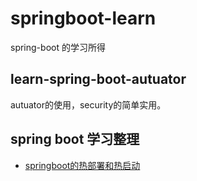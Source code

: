 # springboot-learn
spring-boot 的学习所得


## learn-spring-boot-autuator 

autuator的使用，security的简单实用。


## spring boot 学习整理
* [springboot的热部署和热启动](https://github.com/yueheng-li/springboot-learn/wiki/springboot%E7%9A%84%E7%83%AD%E9%83%A8%E7%BD%B2%E5%92%8C%E7%83%AD%E5%90%AF%E5%8A%A8)
